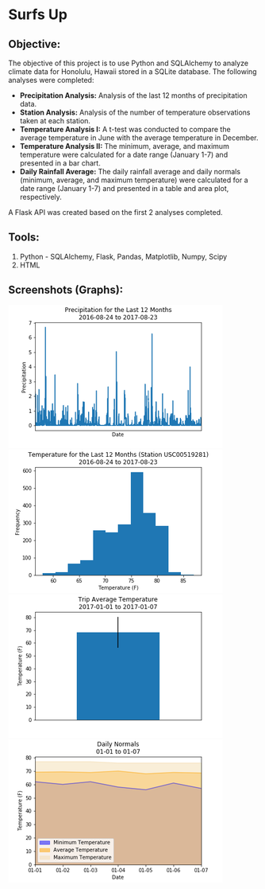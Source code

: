 # Surfs Up

## **Objective:**
The objective of this project is to use Python and SQLAlchemy to analyze climate data for Honolulu, Hawaii stored in a SQLite database. The following analyses were completed:

* **Precipitation Analysis:** Analysis of the last 12 months of precipitation data.
* **Station Analysis:** Analysis of the number of temperature observations taken at each station.
* **Temperature Analysis I:** A t-test was conducted to compare the average temperature in June with the average temperature in December.
* **Temperature Analysis II:** The minimum, average, and maximum temperature were calculated for a date range (January 1-7) and presented in a bar chart.
* **Daily Rainfall Average:** The daily rainfall average and daily normals (minimum, average, and maximum temperature) were calculated for a date range (January 1-7) and presented in a table and area plot, respectively.

A Flask API was created based on the first 2 analyses completed. 

## **Tools:**
1. Python -  SQLAlchemy, Flask, Pandas, Matplotlib, Numpy, Scipy
2. HTML

## **Screenshots (Graphs):**
![graph1.png](Images/graph1_precipitation.png)
![graph2.png](Images/graph2_temperature.png)
![graph3.png](Images/graph3_trip_av_temp.png)
![graph4.png](Images/graph4_daily_normals.png)
